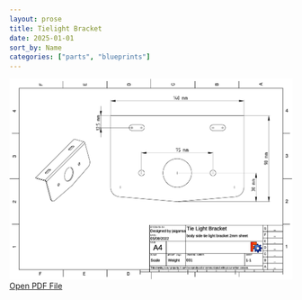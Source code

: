 ```yaml
---
layout: prose
title: Tielight Bracket
date: 2025-01-01
sort_by: Name
categories: ["parts", "blueprints"]
---
```


![tl-bracket](tielight-bracket.png)
[Open PDF File](tielight-bracket.pdf)
